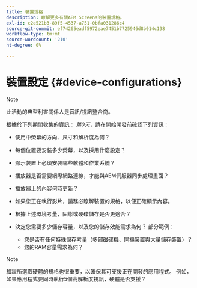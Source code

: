 ```yaml
---
title: 裝置規格
description: 瞭解更多有關AEM Screens的裝置規格。
exl-id: c2e521b3-89f5-4537-a751-0bfa031286c4
source-git-commit: ef74265eadf5972eae7451b7725946d8b014c198
workflow-type: tm+mt
source-wordcount: '210'
ht-degree: 0%

---
```


# 裝置設定 {#device-configurations}

>[!NOTE]
>
>此活動的典型利害關係人是音訊/視訊整合商。

根據於下列期間收集的資訊： *第0天*，請在開始開發前確認下列資訊：

* 使用中熒幕的方向、尺寸和解析度為何？

* 每個位置要安裝多少熒幕，以及採用什麼設定？

* 顯示裝置上必須安裝哪些軟體和作業系統？

* 播放器是否需要網際網路連線，才能與AEM伺服器同步處理畫面？

* 播放器上的內容何時更新？

* 如果您正在執行影片，請務必瞭解裝置的規格，以便正確顯示內容。

* 根據上述環境考量，固態或硬碟儲存是否更適合？

* 決定您需要多少儲存容量，以及您的儲存效能需求為何？ 部分範例：
   * 您是否有任何特殊儲存考量（多部磁碟機、開機裝置與大量儲存裝置）？
   * 您的RAM容量需求為何？


>[!NOTE]
>
>驗證所選取硬體的規格也很重要，以確保其可支援正在開發的應用程式。 例如，如果應用程式要同時執行5個高解析度視訊，硬體是否支援？
